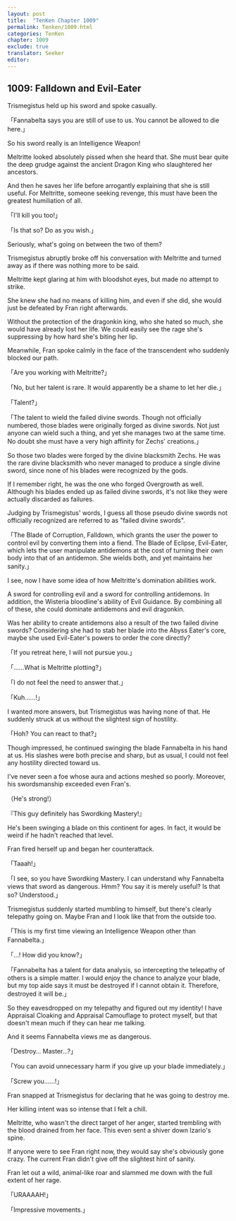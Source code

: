 ```yaml
---
layout: post
title:  "TenKen Chapter 1009"
permalink: Tenken/1009.html
categories: TenKen
chapter: 1009
exclude: true
translator: Seeker
editor: 
---
```

<h2>1009: Falldown and Evil-Eater</h2>

Trismegistus held up his sword and spoke casually.

「Fannabelta says you are still of use to us. You cannot be allowed to die here.」

So his sword really is an Intelligence Weapon!

Meltritte looked absolutely pissed when she heard that. She must bear quite the deep grudge against the ancient Dragon King who slaughtered her ancestors.

And then he saves her life before arrogantly explaining that she is still useful. For Meltritte, someone seeking revenge, this must have been the greatest humiliation of all.

「I'll kill you too!」

「Is that so? Do as you wish.」

Seriously, what's going on between the two of them?

Trismegistus abruptly broke off his conversation with Meltritte and turned away as if there was nothing more to be said.

Meltritte kept glaring at him with bloodshot eyes, but made no attempt to strike.

She knew she had no means of killing him, and even if she did, she would just be defeated by Fran right afterwards.

Without the protection of the dragonkin king, who she hated so much, she would have already lost her life. We could easily see the rage she's suppressing by how hard she's biting her lip.

Meanwhile, Fran spoke calmly in the face of the transcendent who suddenly blocked our path.

「Are you working with Meltritte?」

「No, but her talent is rare. It would apparently be a shame to let her die.」

「Talent?」

「The talent to wield the failed divine swords. Though not officially numbered, those blades were originally forged as divine swords. Not just anyone can wield such a thing, and yet she manages two at the same time. No doubt she must have a very high affinity for Zechs' creations.」

So those two blades were forged by the divine blacksmith Zechs. He was the rare divine blacksmith who never managed to produce a single divine sword, since none of his blades were recognized by the gods.

If I remember right, he was the one who forged Overgrowth as well. Although his blades ended up as failed divine swords, it's not like they were actually discarded as failures.

Judging by Trismegistus' words, I guess all those pseudo divine swords not officially recognized are referred to as "failed divine swords".

「The Blade of Corruption, Falldown, which grants the user the power to control evil by converting them into a fiend. The Blade of Eclipse, Evil-Eater, which lets the user manipulate antidemons at the cost of turning their own body into that of an antidemon. She wields both, and yet maintains her sanity.」

I see, now I have some idea of how Meltritte's domination abilities work.

A sword for controlling evil and a sword for controlling antidemons. In addition, the Wisteria bloodline's ability of Evil Guidance. By combining all of these, she could dominate antidemons and evil dragonkin.

Was her ability to create antidemons also a result of the two failed divine swords? Considering she had to stab her blade into the Abyss Eater's core, maybe she used Evil-Eater's powers to order the core directly?

「If you retreat here, I will not pursue you.」

「……What is Meltritte plotting?」

「I do not feel the need to answer that.」

「Kuh……!」

I wanted more answers, but Trismegistus was having none of that. He suddenly struck at us without the slightest sign of hostility.

「Hoh? You can react to that?」

Though impressed, he continued swinging the blade Fannabelta in his hand at us. His slashes were both precise and sharp, but as usual, I could not feel any hostility directed toward us.

I've never seen a foe whose aura and actions meshed so poorly. Moreover, his swordsmanship exceeded even Fran's.

（He's strong!）

『This guy definitely has Swordking Mastery!』

He's been swinging a blade on this continent for ages. In fact, it would be weird if he hadn't reached that level.

Fran fired herself up and began her counterattack.

「Taaah!」

「I see, so you have Swordking Mastery. I can understand why Fannabelta views that sword as dangerous. Hmm? You say it is merely useful? Is that so? Understood.」

Trismegistus suddenly started mumbling to himself, but there's clearly telepathy going on. Maybe Fran and I look like that from the outside too.

「This is my first time viewing an Intelligence Weapon other than Fannabelta.」

「...! How did you know?」

「Fannabelta has a talent for data analysis, so intercepting the telepathy of others is a simple matter. I would enjoy the chance to analyze your blade, but my top aide says it must be destroyed if I cannot obtain it. Therefore, destroyed it will be.」

So they eavesdropped on my telepathy and figured out my identity! I have Appraisal Cloaking and Appraisal Camouflage to protect myself, but that doesn't mean much if they can hear me talking.

And it seems Fannabelta views me as dangerous.

「Destroy… Master…?」

「You can avoid unnecessary harm if you give up your blade immediately.」

「Screw you……!」

Fran snapped at Trismegistus for declaring that he was going to destroy me.

Her killing intent was so intense that I felt a chill.

Meltritte, who wasn't the direct target of her anger, started trembling with the blood drained from her face. This even sent a shiver down Izario's spine.

If anyone were to see Fran right now, they would say she's obviously gone crazy. The current Fran didn't give off the slightest hint of sanity.

Fran let out a wild, animal-like roar and slammed me down with the full extent of her rage.

「URAAAAH!」

「Impressive movements.」



